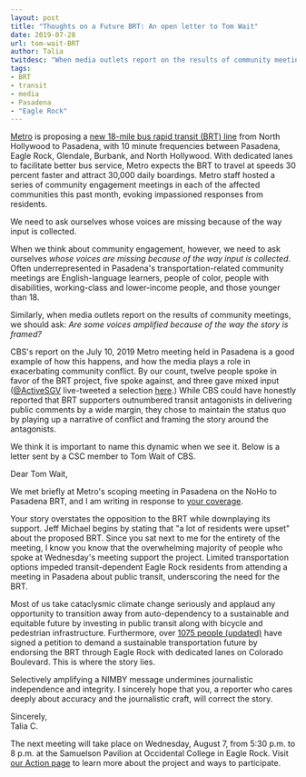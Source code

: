 ```yaml
---
layout: post
title: "Thoughts on a Future BRT: An open letter to Tom Wait"
date: 2019-07-28
url: tom-wait-BRT
author: Talia
twitdesc: "When media outlets report on the results of community meetings, we should ask: Are some voices amplified because of the way the story is framed?"
tags:
- BRT
- transit
- media
- Pasadena
- "Eagle Rock"
---
```


[Metro](http://www.metro.net/) is proposing a [new 18-mile bus rapid transit (BRT) line](http://www.metro.net/projects/noho-pasadena-corridor/) from North Hollywood to Pasadena, with 10 minute frequencies between Pasadena, Eagle Rock, Glendale, Burbank, and North Hollywood. With dedicated lanes to facilitate better bus service, Metro expects the BRT to travel at speeds 30 percent faster and attract 30,000 daily boardings. Metro staff hosted a series of community engagement meetings in each of the affected communities this past month, evoking impassioned responses from residents.

<div class="pulledquote">We need to ask ourselves whose voices are missing because of the way input is collected.</div>

When we think about community engagement, however, we need to ask ourselves *whose voices are missing because of the way input is collected*. Often underrepresented in Pasadena's transportation-related community meetings are English-language learners, people of color, people with disabilities, working-class and lower-income people, and those younger than 18.

Similarly, when media outlets report on the results of community meetings, we should ask: *Are some voices amplified because of the way the story is framed?* 

CBS's report on the July 10, 2019 Metro meeting held in Pasadena is a good example of how this happens, and how the media plays a role in exacerbating community conflict. By our count, twelve people spoke in favor of the BRT project, five spoke against, and three gave mixed input ([@ActiveSGV](https://twitter.com/ActiveSGV/) live-tweeted a selection [here](https://twitter.com/ActiveSGV/status/1149135953266561024/).) While CBS could have honestly reported that BRT supporters outnumbered transit antagonists in delivering public comments by a wide margin, they chose to maintain the status quo by playing up a narrative of conflict and framing the story around the antagonists.

We think it is important to name this dynamic when we see it. Below is a letter sent by a CSC member to Tom Wait of CBS.

Dear Tom Wait,

We met briefly at Metro's scoping meeting in Pasadena on the NoHo to Pasadena BRT, and I am writing in response to [your coverage](https://losangeles.cbslocal.com/2019/07/10/eagle-rock-residents-voice-concerns-over-proposed-metro-bus-line/). 

Your story overstates the opposition to the BRT while downplaying its support. Jeff Michael begins by stating that "a lot of residents were upset" about the proposed BRT. Since you sat next to me for the entirety of the meeting, I know you know that the overwhelming majority of people who spoke at Wednesday's meeting support the project. Limited transportation options impeded transit-dependent Eagle Rock residents from attending a meeting in Pasadena about public transit, underscoring the need for the BRT. 

Most of us take cataclysmic climate change seriously and applaud any opportunity to transition away from auto-dependency to a sustainable and equitable future by investing in public transit along with bicycle and pedestrian infrastructure. Furthermore, over [1075 people (updated)](https://www.change.org/p/metro-los-angeles-support-a-more-sustainable-colorado-boulevard-for-eagle-rock) have signed a petition to demand a sustainable transportation future by endorsing the BRT through Eagle Rock with dedicated lanes on Colorado Boulevard. This is where the story lies. 

Selectively amplifying a NIMBY message undermines journalistic independence and integrity. I sincerely hope that you, a reporter who cares deeply about accuracy and the journalistic craft, will correct the story.

Sincerely,  
Talia C.

<p class="actionitem">The next meeting will take place on Wednesday, August 7, from 5:30 p.m. to 8 p.m. at the Samuelson Pavilion at Occidental College in Eagle Rock. Visit <a href="https://www.pasadenacsc.org/action/">our Action page</a> to learn more about the project and ways to participate.</p>  
